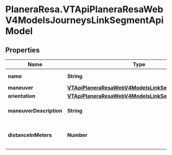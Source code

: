 # PlaneraResa.VTApiPlaneraResaWebV4ModelsJourneysLinkSegmentApiModel

## Properties

Name | Type | Description | Notes
------------ | ------------- | ------------- | -------------
**name** | **String** | Segment name. | [optional] 
**maneuver** | [**VTApiPlaneraResaWebV4ModelsLinkSegmentManeuver**](VTApiPlaneraResaWebV4ModelsLinkSegmentManeuver.md) |  | [optional] 
**orientation** | [**VTApiPlaneraResaWebV4ModelsLinkSegmentOrientation**](VTApiPlaneraResaWebV4ModelsLinkSegmentOrientation.md) |  | [optional] 
**maneuverDescription** | **String** | Description for the maneuver. | [optional] 
**distanceInMeters** | **Number** | Distance for this segment in meter. | [optional] 


